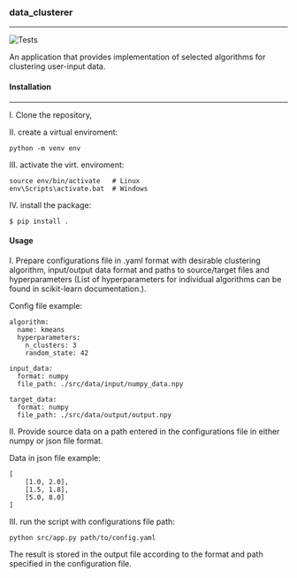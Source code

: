 ### data_clusterer

---

![Tests](https://github.com/horakf/data_clusterer/actions/workflows/tests.yml/badge.svg)

An application that provides implementation of selected algorithms for clustering user-input data.

#### Installation

---

I. Clone the repository,

II. create a virtual enviroment:
```
python -m venv env
```

III. activate the virt. enviroment:
```
source env/bin/activate   # Linux
env\Scripts\activate.bat  # Windows
```

IV. install the package:
```
$ pip install .
```

#### Usage

I. Prepare configurations file in .yaml format with desirable clustering algorithm, input/output data format and paths to source/target files and hyperparameters (List of hyperparameters for individual algorithms can be found in scikit-learn documentation.).

Config file example:
```
algorithm:
  name: kmeans
  hyperparameters:
    n_clusters: 3
    random_state: 42

input_data:
  format: numpy
  file_path: ./src/data/input/numpy_data.npy

target_data:
  format: numpy
  file_path: ./src/data/output/output.npy
```

II. Provide source data on a path entered in the configurations file in either numpy or json file format.

Data in json file example:
```
[
    [1.0, 2.0],
    [1.5, 1.8],
    [5.0, 8.0]
]
```

III. run the script with configurations file path:
```
python src/app.py path/to/config.yaml
```

The result is stored in the output file according to the format and path specified in the configuration file.
